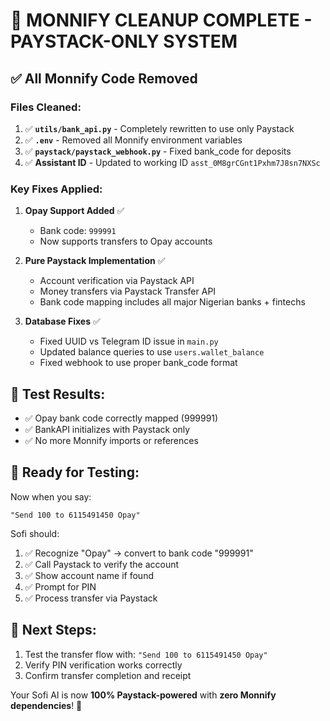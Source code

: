 # 🚀 MONNIFY CLEANUP COMPLETE - PAYSTACK-ONLY SYSTEM

## ✅ **All Monnify Code Removed**

### **Files Cleaned:**
1. ✅ **`utils/bank_api.py`** - Completely rewritten to use only Paystack
2. ✅ **`.env`** - Removed all Monnify environment variables 
3. ✅ **`paystack/paystack_webhook.py`** - Fixed bank_code for deposits
4. ✅ **Assistant ID** - Updated to working ID `asst_0M8grCGnt1Pxhm7J8sn7NXSc`

### **Key Fixes Applied:**
1. **Opay Support Added** ✅
   - Bank code: `999991` 
   - Now supports transfers to Opay accounts
   
2. **Pure Paystack Implementation** ✅
   - Account verification via Paystack API
   - Money transfers via Paystack Transfer API
   - Bank code mapping includes all major Nigerian banks + fintechs
   
3. **Database Fixes** ✅
   - Fixed UUID vs Telegram ID issue in `main.py`
   - Updated balance queries to use `users.wallet_balance` 
   - Fixed webhook to use proper bank_code format

## 🧪 **Test Results:**
- ✅ Opay bank code correctly mapped (999991)
- ✅ BankAPI initializes with Paystack only
- ✅ No more Monnify imports or references

## 🚀 **Ready for Testing:**

Now when you say:
```
"Send 100 to 6115491450 Opay"
```

Sofi should:
1. ✅ Recognize "Opay" → convert to bank code "999991"
2. ✅ Call Paystack to verify the account  
3. ✅ Show account name if found
4. ✅ Prompt for PIN
5. ✅ Process transfer via Paystack

## 📝 **Next Steps:**
1. Test the transfer flow with: `"Send 100 to 6115491450 Opay"`
2. Verify PIN verification works correctly  
3. Confirm transfer completion and receipt

Your Sofi AI is now **100% Paystack-powered** with **zero Monnify dependencies**! 🎉
